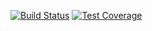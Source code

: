 [![Build Status](https://travis-ci.org/helenkyryliuk/Practice.svg?branch=master)](https://travis-ci.org/helenkyryliuk/Practice)
[![Test Coverage](https://api.codeclimate.com/v1/badges/480fd4f72d7bef085c00/test_coverage)](https://codeclimate.com/github/helenkyryliuk/Practice/test_coverage)
